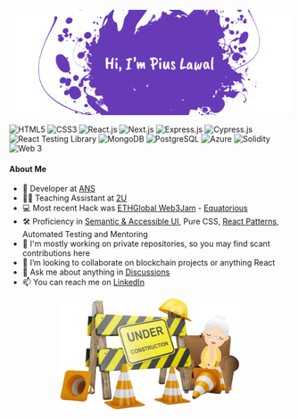 <p align="center" width="100%">
  <img alt="Hi, I'm Pius Lawal aka Piouson" src="assets/banner.png">
  <div>
    <img alt="HTML5" src="https://img.shields.io/static/v1?message=html&logo=html5&labelColor=5c5c5c&color=1182c3&logoColor=white&label=%20&style=plastic">
    <img alt="CSS3" src="https://img.shields.io/static/v1?message=css&logo=css3&labelColor=5c5c5c&color=1182c3&logoColor=white&label=%20&style=plastic">
    <img alt="React.js" src="https://img.shields.io/static/v1?message=react&logo=react&labelColor=5c5c5c&color=1182c3&logoColor=white&label=%20&style=plastic">
    <img alt="Next.js" src="https://img.shields.io/static/v1?message=next&logo=nextdotjs&labelColor=5c5c5c&color=1182c3&logoColor=white&label=%20&style=plastic">
    <img alt="Express.js" src="https://img.shields.io/static/v1?message=express&logo=nodedotjs&labelColor=5c5c5c&color=1182c3&logoColor=white&label=%20&style=plastic">
    <img alt="Cypress.js" src="https://img.shields.io/static/v1?message=cypress&logo=cypress&labelColor=5c5c5c&color=1182c3&logoColor=white&label=%20&style=plastic">
    <img alt="React Testing Library" src="https://img.shields.io/static/v1?message=react%20testing%20library&logo=testing-library&labelColor=5c5c5c&color=1182c3&logoColor=white&label=%20&style=plastic">
    <img alt="MongoDB" src="https://img.shields.io/static/v1?message=mongodb&logo=mongodb&labelColor=5c5c5c&color=1182c3&logoColor=white&label=%20&style=plastic">
    <img alt="PostgreSQL" src="https://img.shields.io/static/v1?message=postgresql&logo=postgresql&labelColor=5c5c5c&color=1182c3&logoColor=white&label=%20&style=plastic">
    <img alt="Azure" src="https://img.shields.io/static/v1?message=azure&logo=microsoft-azure&labelColor=5c5c5c&color=1182c3&logoColor=white&label=%20&style=plastic">
    <img alt="Solidity" src="https://img.shields.io/static/v1?message=solidity&logo=solidity&labelColor=5c5c5c&color=1182c3&logoColor=white&label=%20&style=plastic">
    <img alt="Web 3" src="https://img.shields.io/static/v1?message=web3&logo=web3dotjs&labelColor=5c5c5c&color=1182c3&logoColor=white&label=%20&style=plastic">
  </div>
</p>

#### About Me

- 💼 Developer at [ANS](https://www.ans.co.uk/)
- 👨‍🏫 Teaching Assistant at [2U](https://2u.com/)
- 💻 Most recent Hack was [ETHGlobal Web3Jam](https://jam.ethglobal.com/) - [Equatorious](https://github.com/cyruskarsan/equatorious)
- 🛠️ Proficiency in [Semantic & Accessible UI](https://www.w3.org/TR/WCAG21/), Pure CSS, [React Patterns](https://reactpatterns.com/), Automated Testing and Mentoring
- 🔭 I'm mostly working on private repositories, so you may find scant contributions here
- 👯 I’m looking to collaborate on blockchain projects or anything React
- 💬 Ask me about anything in [Discussions](https://github.com/piouson/piouson/discussions/1)
- 📫 You can reach me on [LinkedIn](https://www.linkedin.com/in/piouson)

<p align="center" width="100%">
  <img alt="Developer under construction" src="assets/under-construction.png">
</p>
